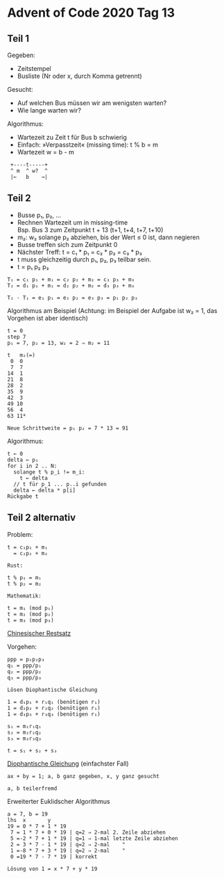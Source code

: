 # Advent of Code 2020 Tag 13

## Teil 1

Gegeben:
- Zeitstempel
- Busliste (Nr oder x, durch Komma getrennt)

Gesucht:
- Auf welchen Bus müssen wir am wenigsten warten?
- Wie lange warten wir?

Algorithmus:
- Wartezeit zu Zeit t für Bus b schwierig
- Einfach: »Verpasstzeit« (missing time): t % b = m
- Wartezeit w = b - m

~~~
 +----t-----+
 ^ m  ^ w?  ^
 |←   b    →|
~~~

## Teil 2

- Busse p₁, p₂, …
- Rechnen Wartezeit um in missing-time \
  Bsp. Bus 3 zum Zeitpunkt  t + 13 (t+1, t+4, t+7, t+10)
- m₂: w₂ solange p₂ abziehen, bis der Wert ≤ 0 ist, dann negieren
- Busse treffen sich zum Zeitpunkt 0
- Nächster Treff: t = c₁ * p₁ = c₂ * p₂ = c₃ * p₃
- t muss gleichzeitig durch p₁, p₂, p₃ teilbar sein.
- t = p₁ p₂ p₃

~~~
T₁ = c₁ p₁ + m₁ = c₂ p₂ + m₂ = c₃ p₃ + m₃
T₂ = d₁ p₁ + m₁ = d₂ p₂ + m₂ = d₃ p₃ + m₃

T₂ - T₁ = e₁ p₁ = e₂ p₂ = e₃ p₃ = p₁ p₂ p₃
~~~

Algorithmus am Beispiel (Achtung: im Beispiel der Aufgabe ist w₂ = 1, das Vorgehen ist aber identisch)
~~~
t = 0
step 7
p₁ = 7, p₂ = 13, w₂ = 2 ⇒ m₂ = 11

t   m₂(=)
 0  0
 7  7
14  1
21  8
28  2
35  9
42  3
49 10
56  4
63 11*

Neue Schrittweite = p₁ p₂ = 7 * 13 = 91
~~~

Algorithmus:
~~~
t ← 0
delta ← p₁
for i in 2 .. N:
  solange t % p_i != m_i:
    t ← delta
  // t für p_1 ... p..i gefunden
  delta ← delta * p[i]
Rückgabe t
~~~

## Teil 2 alternativ

Problem:
~~~
t = c₁p₁ + m₁
  = c₂p₂ + m₂

Rust:

t % p₁ = m₁
t % p₂ = m₂

Mathematik:

t = m₁ (mod p₁)
t = m₂ (mod p₂)
t = m₃ (mod p₃)
~~~
[Chinesischer Restsatz](https://en.wikipedia.org/wiki/Chinese_remainder_theorem)

Vorgehen:
~~~
ppp = p₁p₂p₃
q₁ = ppp/p₁
q₂ = ppp/p₂
q₃ = ppp/p₃

Lösen Diophantische Gleichung

1 = d₁p₁ + r₁q₁ (benötigen r₁)
1 = d₂p₂ + r₂q₂ (benötigen r₁)
1 = d₃p₃ + r₃q₃ (benötigen r₁)

s₁ = m₁r₁q₁
s₂ = m₂r₂q₂
s₃ = m₃r₃q₃

t = s₁ + s₂ + s₃
~~~

[Diophantische Gleichung](https://en.wikipedia.org/wiki/Diophantine_equation) (einfachster Fall)
~~~
ax + by = 1; a, b ganz gegeben, x, y ganz gesucht

a, b teilerfremd
~~~
Erweiterter Euklidscher Algorithmus
~~~
a = 7, b = 19
lhs  x       y
19 = 0 * 7 + 1 * 19
 7 = 1 * 7 + 0 * 19 | q=2 ⇒ 2-mal 2. Zeile abziehen
 5 =-2 * 7 + 1 * 19 | q=1 ⇒ 1-mal letzte Zeile abziehen
 2 = 3 * 7 - 1 * 19 | q=2 ⇒ 2-mal    "
 1 =-8 * 7 + 3 * 19 | q=2 ⇒ 2-mal    "
 0 =19 * 7 - 7 * 19 | korrekt 

Lösung von 1 = x * 7 + y * 19
~~~